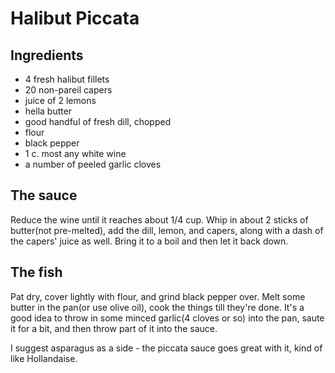 # Halibut Piccata

## Ingredients

* 4 fresh halibut fillets
* 20 non-pareil capers
* juice of 2 lemons
* hella butter
* good handful of fresh dill, chopped
* flour
* black pepper
* 1 c. most any white wine
* a number of peeled garlic cloves

## The sauce

Reduce the wine until it reaches about 1/4 cup.  Whip in about 2 sticks of
butter(not pre-melted), add the dill, lemon, and capers, along with a dash of
the capers' juice as well.  Bring it to a boil and then let it back down.

## The fish

Pat dry, cover lightly with flour, and grind black pepper over.  Melt some
butter in the pan(or use olive oil), cook the things till they're done.  It's a
good idea to throw in some minced garlic(4 cloves or so) into the pan, saute it
for a bit, and then throw part of it into the sauce.

I suggest asparagus as a side - the piccata sauce goes great with it, kind of like Hollandaise.
